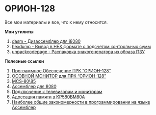 # ОРИОН-128
Все мои материалы и все, что к нему относится.

**Мои утилиты**
1. [dasm - Дизассемблер для i8080](https://github.com/ikozin/ORION-128/tree/master/dasm)
2. [hexdump - Вывод в HEX формате с подсчетом контрольных сумм](https://github.com/ikozin/ORION-128/tree/master/hexdump)
3. [unpackcodepage - Распаковка знакогенератора из образа ПЗУ](https://github.com/ikozin/ORION-128/tree/master/unpackcodepage)

**Полезные ссылки**

1. [Программное Обеспечение ПРК “ОРИОН-128”](http://www.danbigras.ru/Orion/Program/SoftWare.html)
2. [ОСОВНОЙ МОНИТОР для ПРК “ОРИОН-128”](http://www.danbigras.ru/Orion/MainMon/MainMon.html)
3. [MCS-80\\85](http://board.flatassembler.net/topic.php?t=18448)
4. [Aссемблер для 8080](http://zx-pk.ru/threads/26144-assembler-dlya-8080.html)
5. [Подключение к телевизорам и мониторам](http://zxbyte.ru/byte_connection_to_tv_and_monitors.htm)
6. [Адресация памяти в КР580ВМ80А](https://github.com/ikozin/ORION-128/tree/master/docs/Адресация%20в%20КР580ВМ80А.docx)
7. [Наиболее общие закономерности в программировании на языке Ассемблер](https://github.com/ikozin/ORION-128/tree/master/docs/Наиболее%20общие%20закономерности%20в%20программировании%20на%20языке%20Ассемблер.docx)
